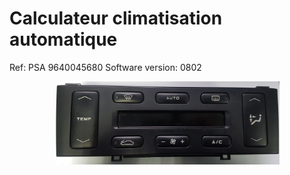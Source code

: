 # Calculateur climatisation automatique

Ref: PSA 9640045680
Software version: 0802

<p><span lang="en"><img style="display: block; margin-left: auto; margin-right: auto;" src="https://raw.githubusercontent.com/roma6868/Peugeot_406_coupe_automatisation/master/Air_conditioner_calculator/photo_component_extern_air_conditioning/8080/element_8060%20(1).jpg" alt="" width="359" height="133" /></span></p>